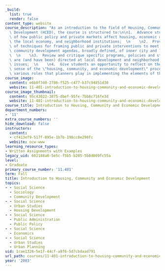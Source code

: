 ```yaml
---
_build:
  list: true
  render: false
content_type: website
course_description: "As an introduction to the field of Housing, Community, and Economic\
  \ Development (HCED), the course is structured to:\n\n1.  Advance student's understanding\
  \ of how public policy and private markets affect housing, economic development,\
  \ the local economy, and neighborhood institutions;  \n    \n2.  Provide an overview\
  \ of techniques for framing public and private interventions to meet housing and\
  \ community development agendas, broadly defined, of inner city and low income neighborhoods;\
  \  \n    \n3.  Review and critique specific programs, policies and strategies that\
  \ are (and have been) directed at local development and neighborhood regeneration\
  \ issues;  \n    \n4.  Give students an opportunity to reflect on their personal\
  \ sense of the \"housing, community, and economic development\" process and the\
  \ various roles that planners play in implementing the elements of that agenda.\n"
course_image:
  content: e6b0f340-2786-f525-c477-b37c94851d30
  website: 11-401-introduction-to-housing-community-and-economic-development-fall-2003
course_image_thumbnail:
  content: 95c43022-3075-dbef-95fe-7bb8c716fe3d
  website: 11-401-introduction-to-housing-community-and-economic-development-fall-2003
course_title: Introduction to Housing, Community and Economic Development
department_numbers:
- '11'
extra_course_numbers: ''
hide_download: false
instructors:
  content:
  - cf413ef9-517f-095e-1b7b-198cc0e290fc
  website: ocw-www
learning_resource_types:
- Written Assignments with Examples
legacy_uid: 602188a8-5e5c-f5b5-b205-5b8d009fc55a
level:
- Graduate
primary_course_number: '11.401'
term: Fall
title: Introduction to Housing, Community and Economic Development
topics:
- - Social Science
  - Sociology
  - Community Development
- - Social Science
  - Urban Studies
  - Housing Development
- - Social Science
  - Public Administration
  - Public Policy
- - Social Science
  - Economics
- - Social Science
  - Urban Studies
  - Urban Planning
uid: 1cae1326-5e1f-44cf-a8f6-5d7cbdaad791
url_path: courses/11-401-introduction-to-housing-community-and-economic-development-fall-2003
year: '2003'
---
```

